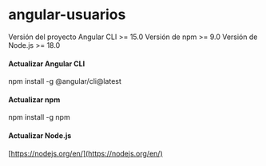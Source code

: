 # angular-usuarios
  
Versión del proyecto Angular CLI >= 15.0
Versión de npm >= 9.0
Versión de Node.js >= 18.0

#### Actualizar Angular CLI
  npm install -g @angular/cli@latest
  
#### Actualizar npm
  npm install -g npm
  
#### Actualizar Node.js
[https://nodejs.org/en/](https://nodejs.org/en/)
